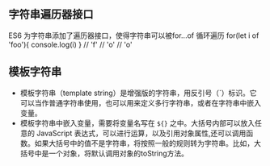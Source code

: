 ## 字符串遍历器接口
ES6 为字符串添加了遍历器接口，使得字符串可以被for...of 循环遍历
for(let i of 'foo'){
    console.log(i)
}
// 'f'
// 'o'
// 'o'


## 模板字符串
- 模板字符串（template string）是增强版的字符串，用反引号（`）标识。它可以当作普通字符串使用，也可以用来定义多行字符串，或者在字符串中嵌入变量。
- 模板字符串中嵌入变量，需要将变量名写在 `${}` 之中。大括号内部可以放入任意的 JavaScript 表达式，可以进行运算，以及引用对象属性,还可以调用函数。如果大括号中的值不是字符串，将按照一般的规则转为字符串。比如，大括号中是一个对象，将默认调用对象的toString方法。
